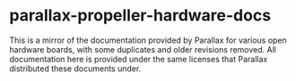# parallax-propeller-hardware-docs
This is a mirror of the documentation provided by Parallax for various open hardware boards, with some duplicates and older revisions removed. 
All documentation here is provided under the same licenses that Parallax distributed these documents under.
